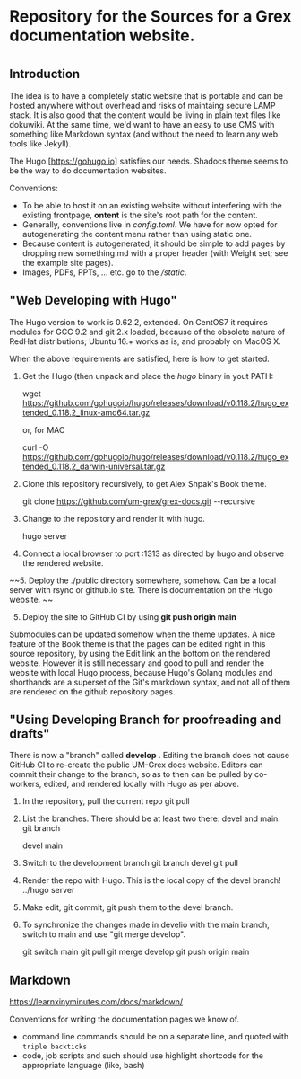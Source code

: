 #
# Repository for the Sources for a Grex documentation website.
#

## Introduction

The idea is to have a completely static website that is portable and can be hosted anywhere without overhead and risks of maintaing secure LAMP stack. It is also good that the content would be living in plain text files like dokuwiki. At the same time, we'd want to have an easy to use CMS with something like Markdown syntax (and without the need to learn any web tools like Jekyll). 

The Hugo [https://gohugo.io] satisfies our needs. Shadocs theme seems to be the way to do documentation websites. 

Conventions:

* To be able to host it on an existing website without interfering with the existing frontpage, __ontent__ is the site's root path for the content.
* Generally, conventions live in _config.toml_. We have for now opted for autogenerating the content menu rather than using static one. 
* Because content is autogenerated, it should be simple to add pages by dropping new something.md with a proper header (with Weight set; see the example site pages).
* Images, PDFs, PPTs, ... etc. go to the _/static_. 

## "Web Developing with Hugo"

The Hugo version to work is 0.62.2, extended. On CentOS7 it requires modules for GCC 9.2 and git 2.x loaded, because of the obsolete nature of RedHat distributions; Ubuntu 16.+ works as is, and probably on MacOS X.

When the above requirements are satisfied, here is how to get started.

1. Get the Hugo (then unpack and place the _hugo_ binary in yout PATH: 
 
	wget https://github.com/gohugoio/hugo/releases/download/v0.118.2/hugo_extended_0.118.2_linux-amd64.tar.gz
	
	or, for MAC
	
	curl -O https://github.com/gohugoio/hugo/releases/download/v0.118.2/hugo_extended_0.118.2_darwin-universal.tar.gz

2. Clone this repository recursively, to get Alex Shpak's Book theme.

	git clone https://github.com/um-grex/grex-docs.git --recursive 

3. Change to the repository and render it with hugo.

	hugo  server

4. Connect a local browser to port :1313 as directed by hugo and observe the rendered website.

~~5. Deploy the ./public directory somewhere, somehow. Can be a local server with rsync or github.io site. There is documentation on the Hugo website. ~~

5. Deploy the site to GitHub CI by using **git push origin main**

Submodules can be updated somehow when the theme updates. A nice feature of the Book theme is that the pages can be edited right in this source repository, by using the Edit link an the bottom on the rendered website. However it is still necessary and good to pull and render the website with local Hugo process, because Hugo's Golang modules and shorthands are a superset of the Git's markdown syntax, and not all of them are rendered on the github repository pages.

## "Using Developing Branch for proofreading and drafts"

There is now a "branch" called **develop** . Editing the branch does not cause GitHub CI to re-create the public UM-Grex docs website. Editors can commit their change to the branch, so as to then can be pulled by co-workers, edited, and rendered locally with Hugo as per above.

1. In the repository, pull the current repo
    git pull
    
2. List the branches. There should be at least two there: devel and main.
    git branch

    devel
    main

2. Switch to the development branch
    git branch devel
    git pull

3. Render the repo with Hugo. This is the local copy of the devel branch!
    ../hugo server

4. Make edit, git commit, git push them to the devel branch.

5. To synchronize the changes made in develio with the main branch, switch to main and use "git merge develop".

    git switch main
    git pull
    git merge develop
    git push origin main

## Markdown ##

https://learnxinyminutes.com/docs/markdown/ 

Conventions for writing the documentation pages we know of.

 * command line commands should be on a separate line, and quoted with ```triple backticks```
 * code, job scripts and such should use highlight shortcode for the appropriate language (like, bash)

